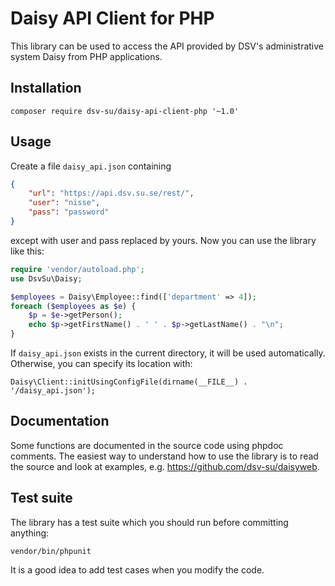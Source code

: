 Daisy API Client for PHP
========================

This library can be used to access the API provided by DSV's
administrative system Daisy from PHP applications.

Installation
------------

    composer require dsv-su/daisy-api-client-php '~1.0'

Usage
-----

Create a file `daisy_api.json` containing

```json
{
    "url": "https://api.dsv.su.se/rest/",
    "user": "nisse",
    "pass": "password"
}
```

except with user and pass replaced by yours. Now you can use the
library like this:

```php
require 'vendor/autoload.php';
use DsvSu\Daisy;

$employees = Daisy\Employee::find(['department' => 4]);
foreach ($employees as $e) {
    $p = $e->getPerson();
    echo $p->getFirstName() . ' ' . $p->getLastName() . "\n";
}
```

If `daisy_api.json` exists in the current directory, it will be used
automatically. Otherwise, you can specify its location with:

    Daisy\Client::initUsingConfigFile(dirname(__FILE__) . '/daisy_api.json');

Documentation
-------------

Some functions are documented in the source code using phpdoc
comments. The easiest way to understand how to use the library is to
read the source and look at examples,
e.g. https://github.com/dsv-su/daisyweb.

Test suite
----------

The library has a test suite which you should run before committing
anything:

    vendor/bin/phpunit

It is a good idea to add test cases when you modify the code.
